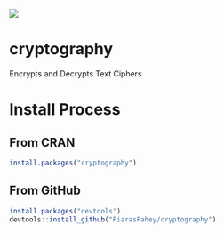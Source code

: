 [![](https://cranlogs.r-pkg.org/badges/grand-total/crpytography)](https://cran.r-project.org/package=cryptography)

# cryptography

Encrypts and Decrypts Text Ciphers

# Install Process

## From CRAN

``` r
install.packages("cryptography")
```

## From GitHub

``` r
install.packages("devtools")
devtools::install_github("PiarasFahey/cryptography")
```
